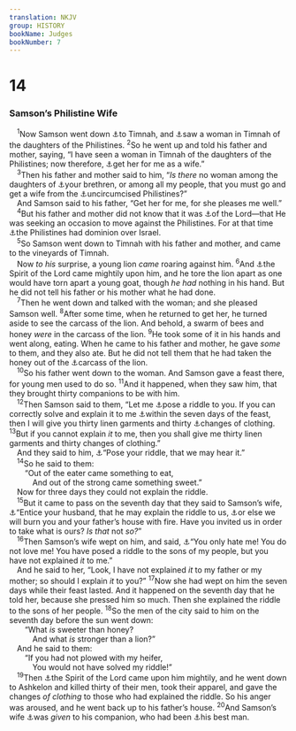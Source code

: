 ```yaml
---
translation: NKJV
group: HISTORY
bookName: Judges 
bookNumber: 7
---
```


<div class="title"><h1>14</h1><h3>Samson’s Philistine Wife</h3></div>
<span class="verse cac_14_1"> <sup>1</sup>Now Samson went down <a data-toggle="tooltip" data-placement="bottom" title="Gen. 38:13; Josh. 15:10, 57">⚓</a>to Timnah, and <a data-toggle="tooltip" data-placement="bottom" title="Gen. 34:2">⚓</a>saw a woman in Timnah of the daughters of the Philistines. </span>
<span class="verse cac_14_2"><sup>2</sup>So he went up and told his father and mother, saying, “I have seen a woman in Timnah of the daughters of the Philistines; now therefore, <a data-toggle="tooltip" data-placement="bottom" title="Gen. 21:21">⚓</a>get her for me as a wife.”<br/></span>
<span class="verse cac_14_3"> <sup>3</sup>Then his father and mother said to him, “<i>Is</i> <i>there</i> no woman among the daughters of <a data-toggle="tooltip" data-placement="bottom" title="Gen. 24:3, 4">⚓</a>your brethren, or among all my people, that you must go and get a wife from the <a data-toggle="tooltip" data-placement="bottom" title="Gen. 34:14; Ex. 34:16; Deut. 7:3">⚓</a>uncircumcised Philistines?”<br/> And Samson said to his father, “Get her for me, for she pleases me well.”<br/></span>
<span class="verse cac_14_4"> <sup>4</sup>But his father and mother did not know that it was <a data-toggle="tooltip" data-placement="bottom" title="Josh. 11:20; 1 Kin. 12:15; 2 Kin. 6:33; 2 Chr. 10:15">⚓</a>of the Lord—that He was seeking an occasion to move against the Philistines. For at that time <a data-toggle="tooltip" data-placement="bottom" title="Deut. 28:48; Judg. 13:1">⚓</a>the Philistines had dominion over Israel.<br/></span>
<span class="verse cac_14_5"> <sup>5</sup>So Samson went down to Timnah with his father and mother, and came to the vineyards of Timnah.<br/> Now <i>to</i> <i>his</i> surprise, a young lion <i>came</i> roaring against him. </span>
<span class="verse cac_14_6"><sup>6</sup>And <a data-toggle="tooltip" data-placement="bottom" title="Judg. 3:10">⚓</a>the Spirit of the Lord came mightily upon him, and he tore the lion apart as one would have torn apart a young goat, though <i>he</i> <i>had</i> nothing in his hand. But he did not tell his father or his mother what he had done.<br/></span>
<span class="verse cac_14_7"> <sup>7</sup>Then he went down and talked with the woman; and she pleased Samson well. </span>
<span class="verse cac_14_8"><sup>8</sup>After some time, when he returned to get her, he turned aside to see the carcass of the lion. And behold, a swarm of bees and honey <i>were</i> in the carcass of the lion. </span>
<span class="verse cac_14_9"><sup>9</sup>He took some of it in his hands and went along, eating. When he came to his father and mother, he gave <i>some</i> to them, and they also ate. But he did not tell them that he had taken the honey out of the <a data-toggle="tooltip" data-placement="bottom" title="Lev. 11:27">⚓</a>carcass of the lion.<br/></span>
<span class="verse cac_14_10"> <sup>10</sup>So his father went down to the woman. And Samson gave a feast there, for young men used to do so. </span>
<span class="verse cac_14_11"><sup>11</sup>And it happened, when they saw him, that they brought thirty companions to be with him.<br/></span>
<span class="verse cac_14_12"> <sup>12</sup>Then Samson said to them, “Let me <a data-toggle="tooltip" data-placement="bottom" title="1 Kin. 10:1; Ezek. 17:2">⚓</a>pose a riddle to you. If you can correctly solve and explain it to me <a data-toggle="tooltip" data-placement="bottom" title="Gen. 29:27">⚓</a>within the seven days of the feast, then I will give you thirty linen garments and thirty <a data-toggle="tooltip" data-placement="bottom" title="Gen. 45:22; 2 Kin. 5:22">⚓</a>changes of clothing. </span>
<span class="verse cac_14_13"><sup>13</sup>But if you cannot explain <i>it</i> to me, then you shall give me thirty linen garments and thirty changes of clothing.”<br/> And they said to him, <a data-toggle="tooltip" data-placement="bottom" title="Ezek. 17:2">⚓</a>“Pose your riddle, that we may hear it.”<br/></span>
<span class="verse cac_14_14"> <sup>14</sup>So he said to them:<br/>  “Out of the eater came something to eat,<br/>   And out of the strong came something sweet.”<br/> Now for three days they could not explain the riddle.<br/></span>
<span class="verse cac_14_15"> <sup>15</sup>But it came to pass on the seventh day that they said to Samson’s wife, <a data-toggle="tooltip" data-placement="bottom" title="Judg. 16:5">⚓</a>“Entice your husband, that he may explain the riddle to us, <a data-toggle="tooltip" data-placement="bottom" title="Judg. 15:6">⚓</a>or else we will burn you and your father’s house with fire. Have you invited us in order to take what is ours? <i>Is</i> <i>that</i> not <i>so?</i>”<br/></span>
<span class="verse cac_14_16"> <sup>16</sup>Then Samson’s wife wept on him, and said, <a data-toggle="tooltip" data-placement="bottom" title="Judg. 16:15">⚓</a>“You only hate me! You do not love me! You have posed a riddle to the sons of my people, but you have not explained <i>it</i> to me.”<br/> And he said to her, “Look, I have not explained <i>it</i> to my father or my mother; so should I explain <i>it</i> to you?” </span>
<span class="verse cac_14_17"><sup>17</sup>Now she had wept on him the seven days while their feast lasted. And it happened on the seventh day that he told her, because she pressed him so much. Then she explained the riddle to the sons of her people. </span>
<span class="verse cac_14_18"><sup>18</sup>So the men of the city said to him on the seventh day before the sun went down:<br/>  “What <i>is</i> sweeter than honey?<br/>   And what <i>is</i> stronger than a lion?”<br/> And he said to them:<br/>  “If you had not plowed with my heifer,<br/>   You would not have solved my riddle!”<br/></span>
<span class="verse cac_14_19"> <sup>19</sup>Then <a data-toggle="tooltip" data-placement="bottom" title="Judg. 3:10; 13:25">⚓</a>the Spirit of the Lord came upon him mightily, and he went down to Ashkelon and killed thirty of their men, took their apparel, and gave the changes <i>of</i> <i>clothing</i> to those who had explained the riddle. So his anger was aroused, and he went back up to his father’s house. </span>
<span class="verse cac_14_20"><sup>20</sup>And Samson’s wife <a data-toggle="tooltip" data-placement="bottom" title="Judg. 15:2">⚓</a>was <i>given</i> to his companion, who had been <a data-toggle="tooltip" data-placement="bottom" title="John 3:29">⚓</a>his best man.<br/></span>
